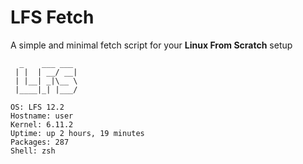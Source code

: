 # LFS Fetch

A simple and minimal fetch script for your **Linux From Scratch** setup

```plaintext
  _    ___ ___ 
 | |  | __/ __|
 | |__| _|\__ \
 |____|_| |___/

OS: LFS 12.2
Hostname: user
Kernel: 6.11.2
Uptime: up 2 hours, 19 minutes
Packages: 287
Shell: zsh
